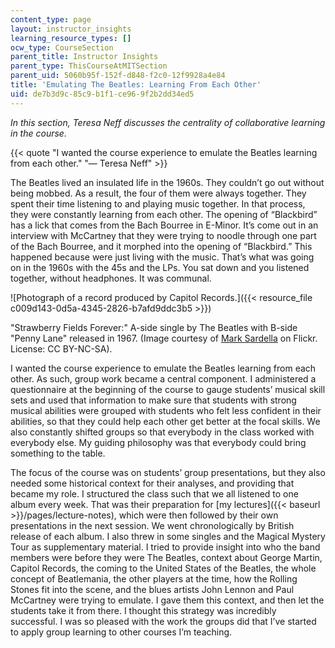 ```yaml
---
content_type: page
layout: instructor_insights
learning_resource_types: []
ocw_type: CourseSection
parent_title: Instructor Insights
parent_type: ThisCourseAtMITSection
parent_uid: 5060b95f-152f-d848-f2c0-12f9928a4e84
title: 'Emulating The Beatles: Learning From Each Other'
uid: de7b3d9c-85c9-b1f1-ce96-9f2b2dd34ed5
---
```


_In this section, Teresa Neff discusses the centrality of collaborative learning in the course._

{{< quote "I wanted the course experience to emulate the Beatles learning from each other." "— Teresa Neff" >}}

The Beatles lived an insulated life in the 1960s. They couldn’t go out without being mobbed. As a result, the four of them were always together. They spent their time listening to and playing music together. In that process, they were constantly learning from each other. The opening of “Blackbird” has a lick that comes from the Bach Bourree in E-Minor. It’s come out in an interview with McCartney that they were trying to noodle through one part of the Bach Bourree, and it morphed into the opening of “Blackbird.” This happened because were just living with the music. That’s what was going on in the 1960s with the 45s and the LPs. You sat down and you listened together, without headphones. It was communal.

![Photograph of a record produced by Capitol Records.]({{< resource_file c009d143-0d5a-4345-2826-b7afd9ddc3b5 >}})

"Strawberry Fields Forever:" A-side single by The Beatles with B-side "Penny Lane" released in 1967. (Image courtesy of [Mark Sardella](https://www.flickr.com/photos/dr_television/418198728/in/photolist-CXnUU-dT6qSn-7whkPo-a35Z38-22YVDnT-XsAZgA-dT76gv-dTc3vh-kTGmta-7tzAk5-ptn7ws-dTc55h-dTc3nS-jVfrSg-qu4u4b-91rc7y-hUr85-djbqbi-CXnUD-oG8nz5-ao25mS-9cnpcL-gZteUy-6FunxZ-7n69HV-oE8jLf-24weWpS-WjDfhg-7na2R9-4dKA9g-gZtHqf-7jgnn5-opEM3o-7wdvgR-dTc3AJ-7WECRt-7WHS2j-ahfQ87-7WED1T-hjEUVU-dT6qCc-4Cfaiy-238YAqK-BtDdMg-4c6HwN-6VYn9q-7WED3a-RUFgFQ-jDYdpM-4VMZXe) on Flickr. License: CC BY-NC-SA).

I wanted the course experience to emulate the Beatles learning from each other. As such, group work became a central component. I administered a questionnaire at the beginning of the course to gauge students’ musical skill sets and used that information to make sure that students with strong musical abilities were grouped with students who felt less confident in their abilities, so that they could help each other get better at the focal skills. We also constantly shifted groups so that everybody in the class worked with everybody else. My guiding philosophy was that everybody could bring something to the table.

The focus of the course was on students’ group presentations, but they also needed some historical context for their analyses, and providing that became my role. I structured the class such that we all listened to one album every week. That was their preparation for [my lectures]({{< baseurl >}}/pages/lecture-notes), which were then followed by their own presentations in the next session. We went chronologically by British release of each album. I also threw in some singles and the Magical Mystery Tour as supplementary material. I tried to provide insight into who the band members were before they were The Beatles, context about George Martin, Capitol Records, the coming to the United States of the Beatles, the whole concept of Beatlemania, the other players at the time, how the Rolling Stones fit into the scene, and the blues artists John Lennon and Paul McCartney were trying to emulate. I gave them this context, and then let the students take it from there. I thought this strategy was incredibly successful. I was so pleased with the work the groups did that I’ve started to apply group learning to other courses I’m teaching.